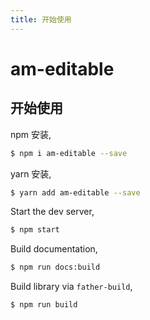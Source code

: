 ```yaml
---
title: 开始使用
---
```


# am-editable

## 开始使用

npm 安装,

```bash
$ npm i am-editable --save
```

yarn 安装,

```bash
$ yarn add am-editable --save
```

Start the dev server,

```bash
$ npm start
```

Build documentation,

```bash
$ npm run docs:build
```

Build library via `father-build`,

```bash
$ npm run build
```

